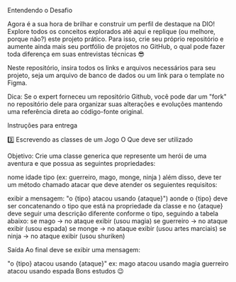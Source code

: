 Entendendo o Desafio

Agora é a sua hora de brilhar e construir um perfil de destaque na DIO! Explore todos os conceitos explorados até aqui e replique (ou melhore, porque não?) este projeto prático. Para isso, crie seu próprio repositório e aumente ainda mais seu portfólio de projetos no GitHub, o qual pode fazer toda diferença em suas entrevistas técnicas 😎

Neste repositório, insira todos os links e arquivos necessários para seu projeto, seja um arquivo de banco de dados ou um link para o template no Figma.

Dica: Se o expert forneceu um repositório Github, você pode dar um "fork" no repositório dele para organizar suas alterações e evoluções mantendo uma referência direta ao código-fonte original.

Instruções para entrega

3️⃣ Escrevendo as classes de um Jogo
O Que deve ser utilizado

Objetivo:
Crie uma classe generica que represente um herói de uma aventura e que possua as seguintes propriedades:

nome
idade
tipo (ex: guerreiro, mago, monge, ninja )
além disso, deve ter um método chamado atacar que deve atender os seguientes requisitos:

exibir a mensagem: "o {tipo} atacou usando {ataque}")
aonde o {tipo} deve ser concatenando o tipo que está na propriedade da classe
e no {ataque} deve seguir uma descrição diferente conforme o tipo, seguindo a tabela abaixo:
se mago -> no ataque exibir (usou magia) se guerreiro -> no ataque exibir (usou espada) se monge -> no ataque exibir (usou artes marciais) se ninja -> no ataque exibir (usou shuriken)

Saída
Ao final deve se exibir uma mensagem:

"o {tipo} atacou usando {ataque}" ex: mago atacou usando magia guerreiro atacou usando espada
Bons estudos 😉
